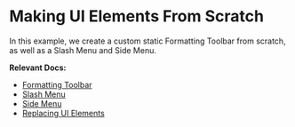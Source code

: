 # Making UI Elements From Scratch

In this example, we create a custom static Formatting Toolbar from scratch, as well as a Slash Menu and Side Menu.

**Relevant Docs:**

- [Formatting Toolbar](/docs/formatting-toolbar)
- [Slash Menu](/docs/slash-menu)
- [Side Menu](/docs/side-menu)
- [Replacing UI Elements](/docs/ui-elements#replacing-ui-elements)